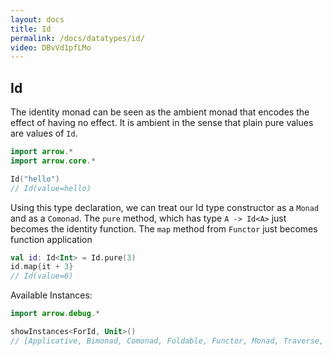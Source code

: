 ```yaml
---
layout: docs
title: Id
permalink: /docs/datatypes/id/
video: DBvVd1pfLMo
---
```


## Id

The identity monad can be seen as the ambient monad that encodes the effect of having no effect. 
It is ambient in the sense that plain pure values are values of `Id`.

```kotlin
import arrow.*
import arrow.core.*

Id("hello")
// Id(value=hello)
```

Using this type declaration, we can treat our Id type constructor as a `Monad` and as a `Comonad`. 
The `pure` method, which has type `A -> Id<A>` just becomes the identity function. The `map` method 
from `Functor` just becomes function application

```kotlin
val id: Id<Int> = Id.pure(3)
id.map{it + 3}
// Id(value=6)
```

Available Instances:

```kotlin
import arrow.debug.*

showInstances<ForId, Unit>()
// [Applicative, Bimonad, Comonad, Foldable, Functor, Monad, Traverse, TraverseFilter]
```
